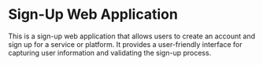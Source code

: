 # Sign-Up Web Application

This is a sign-up web application that allows users to create an account and sign up for a service or platform.
It provides a user-friendly interface for capturing user information and validating the sign-up process.